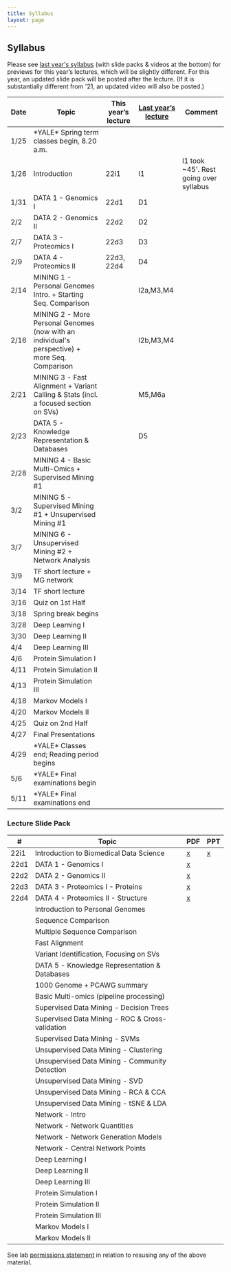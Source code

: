 ```yaml
---
title: Syllabus
layout: page
---
```



## Syllabus


Please see [last year's syllabus](http://cbb752b21.gersteinlab.org/syllabus) (with slide packs & videos at the bottom) for previews for this year’s lectures, which will be slightly different. For this year, an updated slide pack will be posted after the lecture. (If it is substantially different from '21, an updated video will also be posted.)

| Date | Topic                                                                                          | This year’s lecture | [Last year’s lecture](http://cbb752b21.gersteinlab.org/syllabus) | Comment                                |
| ---- | ---------------------------------------------------------------------------------------------- | ------------------- | ---------------------------------------------------------------- | -------------------------------------- |
| 1/25 | \*YALE\* Spring term classes begin, 8.20 a.m.                                                  |                     |                                                                  |                                        |
| 1/26 | Introduction                                                                                   | 22i1                | I1                                                               | l1 took ~45'. Rest going over syllabus |
| 1/31 | DATA 1 - Genomics I                                                                            | 22d1                | D1                                                               |                                        |
| 2/2  | DATA 2 - Genomics II                                                                           | 22d2                | D2                                                               |                                        |
| 2/7  | DATA 3 - Proteomics I                                                                          | 22d3                | D3                                                               |                                        |
| 2/9  | DATA 4 - Proteomics II                                                                         | 22d3, 22d4          | D4                                                               |                                        |
| 2/14 | MINING 1 - Personal Genomes Intro. + Starting Seq. Comparison                                  |                     | I2a,M3,M4                                                        |                                        |
| 2/16 | MINING 2 - More Personal Genomes (now with an individual's perspective) + more Seq. Comparison |                     | I2b,M3,M4                                                        |                                        |
| 2/21 | MINING 3 - Fast Alignment + Variant Calling & Stats (incl. a focused section on SVs)           |                     | M5,M6a                                                           |                                        |
| 2/23 | DATA 5 - Knowledge Representation & Databases                                                  |                     | D5                                                               |                                        |
| 2/28 | MINING 4 - Basic Multi-Omics + Supervised Mining #1                                            |                     |                                                                  |                                        |
| 3/2  | MINING 5 - Supervised Mining #1 + Unsupervised Mining #1                                       |                     |                                                                  |                                        |
| 3/7  | MINING 6 - Unsupervised Mining #2 + Network Analysis                                           |                     |                                                                  |                                        |
| 3/9  | TF short lecture + MG network                                                                  |                     |                                                                  |                                        |
| 3/14 | TF short lecture                                                                               |                     |                                                                  |                                        |
| 3/16 | Quiz on 1st Half                                                                               |                     |                                                                  |                                        |
| 3/18 | Spring break begins                                                                            |                     |                                                                  |                                        |
| 3/28 | Deep Learning I                                                                                |                     |                                                                  |                                        |
| 3/30 | Deep Learning II                                                                               |                     |                                                                  |                                        |
| 4/4  | Deep Learning III                                                                              |                     |                                                                  |                                        |
| 4/6  | Protein Simulation I                                                                           |                     |                                                                  |                                        |
| 4/11 | Protein Simulation II                                                                          |                     |                                                                  |                                        |
| 4/13 | Protein Simulation III                                                                         |                     |                                                                  |                                        |
| 4/18 | Markov Models I                                                                                |                     |                                                                  |                                        |
| 4/20 | Markov Models II                                                                               |                     |                                                                  |                                        |
| 4/25 | Quiz on 2nd Half                                                                               |                     |                                                                  |                                        |
| 4/27 | Final Presentations                                                                            |                     |                                                                  |                                        |
| 4/29 | \*YALE\* Classes end; Reading period begins                                                    |                     |                                                                  |                                        |
| 5/6  | \*YALE\* Final examinations begin                                                              |                     |                                                                  |                                        |
| 5/11 | \*YALE\* Final examinations end                                                                |                     |                                                                  |                                        |

### Lecture Slide Pack

| #    | Topic                                           | PDF                                                                                                     | PPT                                                                                                     |
| ---- | ----------------------------------------------- | ------------------------------------------------------------------------------------------------------- | ------------------------------------------------------------------------------------------------------- |
| 22i1 | Introduction to Biomedical Data Science         | [x](http://files2.gersteinlab.org/public-docs/2022/01.31/cbb752-MG-spr22-22i1-biomed-datasci-intro.pdf) | [x](http://files2.gersteinlab.org/public-docs/2022/01.31/cbb752-MG-spr22-22i1-biomed-datasci-intro.ppt) |
| 22d1 | DATA 1 - Genomics I                             | [x](http://files2.gersteinlab.org/public-docs/2022/01.31/220131_Genomics_I_handout_version.pdf)         |                                                                                                         |
| 22d2 | DATA 2 - Genomics II                            | [x](http://files2.gersteinlab.org/public-docs/2022/02.02/220202_Genomics_II.pdf)                        |                                                                                                         |
| 22d3 | DATA 3 - Proteomics I - Proteins                | [x](http://files2.gersteinlab.org/public-docs/2022/02.09/CBB_752_2022_Rinehart_Proteins.pdf)            |                                                                                                         |
| 22d4 | DATA 4 - Proteomics II - Structure              | [x](http://files2.gersteinlab.org/public-docs/2022/02.09/CBB_752_Rinehart_Structure_2022.pdf)           |                                                                                                         |
|      | Introduction to Personal Genomes                |                                                                                                         |                                                                                                         |
|      | Sequence Comparison                             |                                                                                                         |                                                                                                         |
|      | Multiple Sequence Comparison                    |                                                                                                         |                                                                                                         |
|      | Fast Alignment                                  |                                                                                                         |                                                                                                         |
|      | Variant Identification, Focusing on SVs         |                                                                                                         |                                                                                                         |
|      | DATA 5 - Knowledge Representation & Databases   |                                                                                                         |                                                                                                         |
|      | 1000 Genome + PCAWG summary                     |                                                                                                         |                                                                                                         |
|      | Basic Multi-omics (pipeline processing)         |                                                                                                         |                                                                                                         |
|      | Supervised Data Mining - Decision Trees         |                                                                                                         |                                                                                                         |
|      | Supervised Data Mining - ROC & Cross-validation |                                                                                                         |                                                                                                         |
|      | Supervised Data Mining - SVMs                   |                                                                                                         |                                                                                                         |
|      | Unsupervised Data Mining - Clustering           |                                                                                                         |                                                                                                         |
|      | Unsupervised Data Mining - Community Detection  |                                                                                                         |                                                                                                         |
|      | Unsupervised Data Mining - SVD                  |                                                                                                         |                                                                                                         |
|      | Unsupervised Data Mining - RCA & CCA            |                                                                                                         |                                                                                                         |
|      | Unsupervised Data Mining - tSNE & LDA           |                                                                                                         |                                                                                                         |
|      | Network - Intro                                 |                                                                                                         |                                                                                                         |
|      | Network - Network Quantities                    |                                                                                                         |                                                                                                         |
|      | Network - Network Generation Models             |                                                                                                         |                                                                                                         |
|      | Network - Central Network Points                |                                                                                                         |                                                                                                         |
|      | Deep Learning I                                 |                                                                                                         |                                                                                                         |
|      | Deep Learning II                                |                                                                                                         |                                                                                                         |
|      | Deep Learning III                               |                                                                                                         |                                                                                                         |
|      | Protein Simulation I                            |                                                                                                         |                                                                                                         |
|      | Protein Simulation II                           |                                                                                                         |                                                                                                         |
|      | Protein Simulation III                          |                                                                                                         |                                                                                                         |
|      | Markov Models I                                 |                                                                                                         |                                                                                                         |
|      | Markov Models II                                |                                                                                                         |                                                                                                         |

See lab [permissions statement](https://sites.gersteinlab.org/permissions/) in relation to resusing any of the above material.
